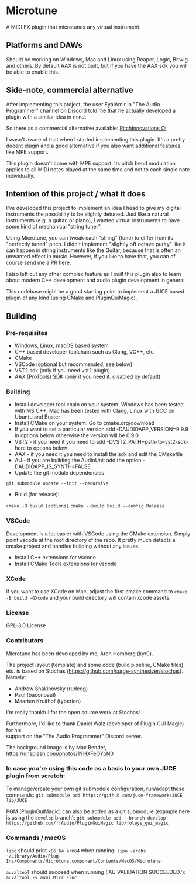 # Microtune

A MIDI FX plugin that microtunes any virtual instrument.

## Platforms and DAWs
Should be working on Windows, Mac and Linux using Reaper, Logic, Bitwig and others.
By default AAX is not built, but if you have the AAX sdk you will be able to enable this.

## Side-note, commercial alternative
After implementing this project, the user EyalAmir in "The Audio Programmer" channel on Discord
told me that he actually developed a plugin with a similar idea in mind. 

So there as a commercial alternative available: [PitchInnovations OI](https://www.pitchinnovations.com/home/oi/)

I wasn't aware of that when I started implementing this plugin. 
It's a pretty decent plugin and a good alternative if you also want additional features, like MPE support.

This plugin doesn't come with MPE support: Its pitch bend modulation applies to all MIDI notes played at the same time
and not to each single note individually. 

## Intention of this project / what it does
I've developed this project to implement an idea I head to give my digital instruments the possibility to be slightly detuned.
Just like a natural instruments (e.g. a guitar, or piano), I wanted virtual instruments to have some kind of mechanical "string tuner".

Using Microtune, you can tweak each "string" (tone) to differ from its "perfectly tuned" pitch. 
I didn't implement "slightly off octave purity" like it can happen in string instruments like the Guitar, 
because that is often an unwanted effect in music. However, if you like to have that, you can of course send me a PR here.

I also left out any other complex feature as I built this plugin also to learn about modern C++ development
and audio plugin development in general.

This codebase might be a good starting point to implement a JUCE based plugin of any kind (using CMake and PluginGuiMagic).

## Building
### Pre-requisites
- Windows, Linux, macOS based system
- C++ based developer toolchain such as Clang, VC++, etc.
- CMake
- VSCode (optional but recommended, see below)
- VST2 sdk (only if you need vst2 plugin)
- AAX (ProTools) SDK (only if you need it. disabled by default)

### Building
- Install developer tool chain on your system. Windows has been tested with MS C++, Mac has been tested with Clang, Linux with GCC on Ubuntu and Buster
- Install CMake on your system. Go to cmake.org/download
- If you want to set a particular version add -DAUDIOAPP_VERSION=9.9.9 in options below otherwise the version will be 0.9.0 
- VST2 - if you need it you need to add -DVST2_PATH=path-to-vst2-sdk-here to options below
- AAX - if you need it you need to install the sdk and edit the CMakefile
- AU - if you are building the AudioUnit add the option -DAUDIOAPP_IS_SYNTH=FALSE
- Update the git module dependencies

`git submodule update --init --recursive`

- Build (for release):

`cmake -B build [options]`
`cmake --build build --config Release`

### VSCode
Development is a lot easier with VSCode using the CMake extension. Simply point vscode at the root directory of the repo. It pretty much detects a cmake project and handles building without any issues.
- Install C++ extensions for vscode
- Install CMake Tools extensions for vscode

### XCode
If you want to use XCode on Mac, adjust the first cmake command to `cmake -B build -GXcode` and your build directory will contain xcode assets.

### License

GPL-3.0 License

### Contributors

Microtune has been developed by me, Aron Homberg (kyr0).

The project layout (template) and some code (build pipeline, CMake files) etc. is based on Stochas (https://github.com/surge-synthesizer/stochas).
Namely:

- Andrew Shakinovsky (rudeog)
- Paul (baconpaul)
- Maarten Kruithof (tyberion)

I'm really thankful for the open source work at Stochas!

Furthermore, I'd like to thank Daniel Walz (developer of Plugin GUI Magic) for his  
support on the "The Audio Programmer" Discord server.

The background image is by Max Bender, https://unsplash.com/photos/1YHXFeOYpN0

### In case you're using this code as a basis to your own JUCE plugin from scratch:

To manage/create your own git submodule configuration, run/adapt these commands:
`git submodule add https://github.com/juce-framework/JUCE lib/JUCE`

PGM (PluginGuiMagic) can also be added as a git submodule (example here is using the `develop` branch):
`git submodule add --branch develop https://github.com/ffAudio/PluginGuiMagic lib/foleys_gui_magic`

### Commands / macOS

`lipo` should print `x86_64 arm64` when running:
`lipo -archs ~/Library/Audio/Plug-Ins/Components/Microtune.component/Contents/MacOS/Microtune`

`auvaltool` should succeed when running ('AU VALIDATION SUCCEEDED.'):
`auvaltool -v aumi Micr Fluc`
